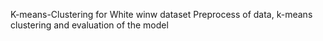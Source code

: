 K-means-Clustering for White winw dataset
Preprocess of data, k-means clustering and evaluation of the model
